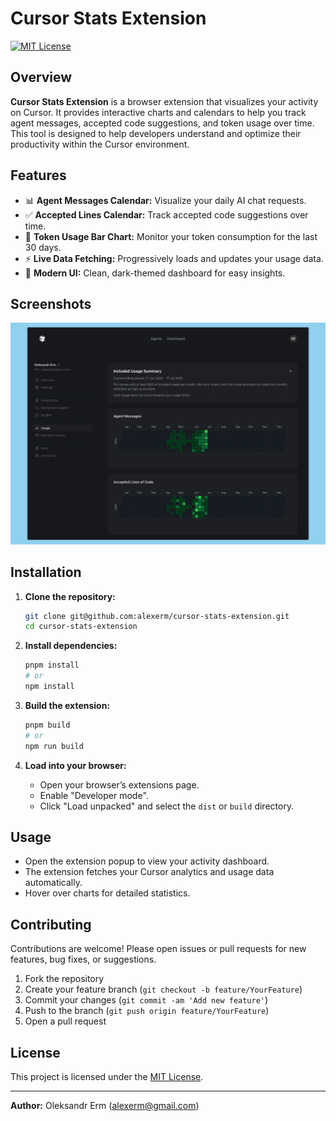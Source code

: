 # Cursor Stats Extension

[![MIT License](https://img.shields.io/badge/license-MIT-blue.svg)](LICENSE)

## Overview

**Cursor Stats Extension** is a browser extension that visualizes your activity on Cursor. It provides interactive charts and calendars to help you track agent messages, accepted code suggestions, and token usage over time. This tool is designed to help developers understand and optimize their productivity within the Cursor environment.

## Features

- 📊 **Agent Messages Calendar:** Visualize your daily AI chat requests.
- ✅ **Accepted Lines Calendar:** Track accepted code suggestions over time.
- 🔢 **Token Usage Bar Chart:** Monitor your token consumption for the last 30 days.
- ⚡ **Live Data Fetching:** Progressively loads and updates your usage data.
- 🎨 **Modern UI:** Clean, dark-themed dashboard for easy insights.

## Screenshots

![Screenshot](assets/screenshot.png)

## Installation

1. **Clone the repository:**
   ```sh
   git clone git@github.com:alexerm/cursor-stats-extension.git
   cd cursor-stats-extension
   ```

2. **Install dependencies:**
   ```sh
   pnpm install
   # or
   npm install
   ```

3. **Build the extension:**
   ```sh
   pnpm build
   # or
   npm run build
   ```

4. **Load into your browser:**
   - Open your browser’s extensions page.
   - Enable "Developer mode".
   - Click "Load unpacked" and select the `dist` or `build` directory.

## Usage

- Open the extension popup to view your activity dashboard.
- The extension fetches your Cursor analytics and usage data automatically.
- Hover over charts for detailed statistics.

## Contributing

Contributions are welcome! Please open issues or pull requests for new features, bug fixes, or suggestions.

1. Fork the repository
2. Create your feature branch (`git checkout -b feature/YourFeature`)
3. Commit your changes (`git commit -am 'Add new feature'`)
4. Push to the branch (`git push origin feature/YourFeature`)
5. Open a pull request

## License

This project is licensed under the [MIT License](LICENSE).

---

**Author:** Oleksandr Erm (<alexerm@gmail.com>)
